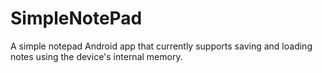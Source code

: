 # SimpleNotePad
A simple notepad Android app that currently supports saving and loading notes using the device's internal memory. 
